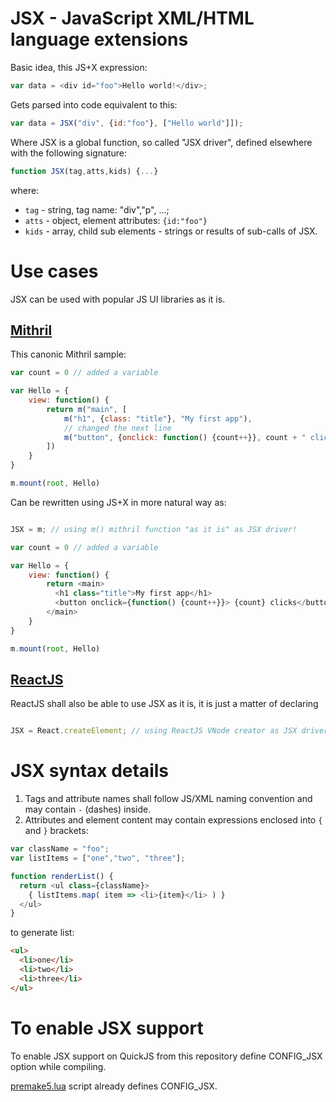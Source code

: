 # JSX - JavaScript XML/HTML language extensions

Basic idea, this JS+X expression:

```javascript
var data = <div id="foo">Hello world!</div>;
```
Gets parsed into code equivalent to this:

```javascript
var data = JSX("div", {id:"foo"}, ["Hello world"]]);
```
Where JSX is a global function, so called "JSX driver", defined elsewhere with the following signature:

```javascript
function JSX(tag,atts,kids) {...}
```
where:

* `tag` - string, tag name: "div","p", ...;
* `atts` - object, element attributes: `{id:"foo"}`
* `kids` - array, child sub elements - strings or results of sub-calls of JSX.

# Use cases

JSX can be used with popular JS UI libraries as it is.

## [Mithril](https://mithril.js.org) 

This canonic Mithril sample:
```javascript
var count = 0 // added a variable

var Hello = {
    view: function() {
        return m("main", [
            m("h1", {class: "title"}, "My first app"),
            // changed the next line
            m("button", {onclick: function() {count++}}, count + " clicks"),
        ])
    }
}

m.mount(root, Hello)
```

Can be rewritten using JS+X in more natural way as:

```javascript

JSX = m; // using m() mithril function "as it is" as JSX driver!

var count = 0 // added a variable

var Hello = {
    view: function() {
        return <main>
          <h1 class="title">My first app</h1>
          <button onclick={function() {count++}}> {count} clicks</button>
        </main>
    }
}

m.mount(root, Hello)
```

## [ReactJS](https://reactjs.org/) 

ReactJS shall also be able to use JSX as it is, it is just a matter of declaring

```javascript

JSX = React.createElement; // using ReactJS VNode creator as JSX driver
```

# JSX syntax details

1. Tags and attribute names shall follow JS/XML naming convention and may contain `-` (dashes) inside.
2. Attributes and element content may contain expressions enclosed into `{` and `}` brackets:

```javascript
var className = "foo";
var listItems = ["one","two", "three"];

function renderList() {
  return <ul class={className}>
    { listItems.map( item => <li>{item}</li> ) }
  </ul>
}
```
to generate list:
```html
<ul>
  <li>one</li>
  <li>two</li>
  <li>three</li>
</ul>
```  

# To enable JSX support

To enable JSX support on QuickJS from this repository define CONFIG_JSX option while compiling.

[premake5.lua](https://github.com/c-smile/quickjspp/blob/master/premake5.lua#L23) script already defines CONFIG_JSX.

